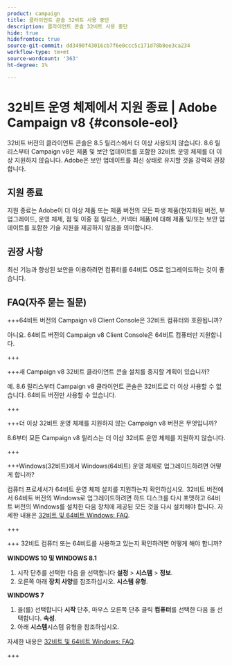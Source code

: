 ```yaml
---
product: campaign
title: 클라이언트 콘솔 32비트 사용 중단
description: 클라이언트 콘솔 32비트 사용 중단
hide: true
hidefromtoc: true
source-git-commit: dd3490f43016cb7f6e0ccc5c171d78b8ee3ca234
workflow-type: tm+mt
source-wordcount: '363'
ht-degree: 1%

---
```


# 32비트 운영 체제에서 지원 종료 | Adobe Campaign v8 {#console-eol}

32비트 버전의 클라이언트 콘솔은 8.5 릴리스에서 더 이상 사용되지 않습니다. 8.6 릴리스부터 Campaign v8은 제품 및 보안 업데이트를 포함한 32비트 운영 체제를 더 이상 지원하지 않습니다. Adobe은 보안 업데이트를 최신 상태로 유지할 것을 강력히 권장합니다.

## 지원 종료

지원 종료는 Adobe이 더 이상 제품 또는 제품 버전의 모든 파생 제품(현지화된 버전, 부 업그레이드, 운영 체제, 점 및 이중 점 릴리스, 커넥터 제품)에 대해 제품 및/또는 보안 업데이트를 포함한 기술 지원을 제공하지 않음을 의미합니다.

## 권장 사항

최신 기능과 향상된 보안을 이용하려면 컴퓨터를 64비트 OS로 업그레이드하는 것이 좋습니다.

## FAQ(자주 묻는 질문)

+++64비트 버전의 Campaign v8 Client Console은 32비트 컴퓨터와 호환됩니까?

아니요. 64비트 버전의 Campaign v8 Client Console은 64비트 컴퓨터만 지원합니다.

+++

+++새 Campaign v8 32비트 클라이언트 콘솔 설치를 중지할 계획이 있습니까?

예. 8.6 릴리스부터 Campaign v8 클라이언트 콘솔은 32비트로 더 이상 사용할 수 없습니다. 64비트 버전만 사용할 수 있습니다.

+++

+++더 이상 32비트 운영 체제를 지원하지 않는 Campaign v8 버전은 무엇입니까?

8.6부터 모든 Campaign v8 릴리스는 더 이상 32비트 운영 체제를 지원하지 않습니다.

+++

+++Windows(32비트)에서 Windows(64비트) 운영 체제로 업그레이드하려면 어떻게 합니까?

컴퓨터 프로세서가 64비트 운영 체제 설치를 지원하는지 확인하십시오. 32비트 버전에서 64비트 버전의 Windows로 업그레이드하려면 하드 디스크를 다시 포맷하고 64비트 버전의 Windows를 설치한 다음 장치에 제공된 모든 것을 다시 설치해야 합니다. 자세한 내용은 [32비트 및 64비트 Windows: FAQ](https://support.microsoft.com/en-us/windows/32-bit-and-64-bit-windows-frequently-asked-questions-c6ca9541-8dce-4d48-0415-94a3faa2e13d).

+++

+++ 32비트 컴퓨터 또는 64비트를 사용하고 있는지 확인하려면 어떻게 해야 합니까?

**WINDOWS 10 및 WINDOWS 8.1**

1. 시작 단추를 선택한 다음 을 선택합니다 **설정** > **시스템** > **정보**.
1. 오른쪽 아래 **장치 사양**&#x200B;를 참조하십시오. **시스템 유형**.

**WINDOWS 7**
1. 을(를) 선택합니다 **시작** 단추, 마우스 오른쪽 단추 클릭 **컴퓨터**&#x200B;를 선택한 다음 을 선택합니다. **속성**.
1. 아래 **시스템**&#x200B;시스템 유형을 참조하십시오.

자세한 내용은 [32비트 및 64비트 Windows: FAQ](https://support.microsoft.com/en-us/windows/32-bit-and-64-bit-windows-frequently-asked-questions-c6ca9541-8dce-4d48-0415-94a3faa2e13d).

+++